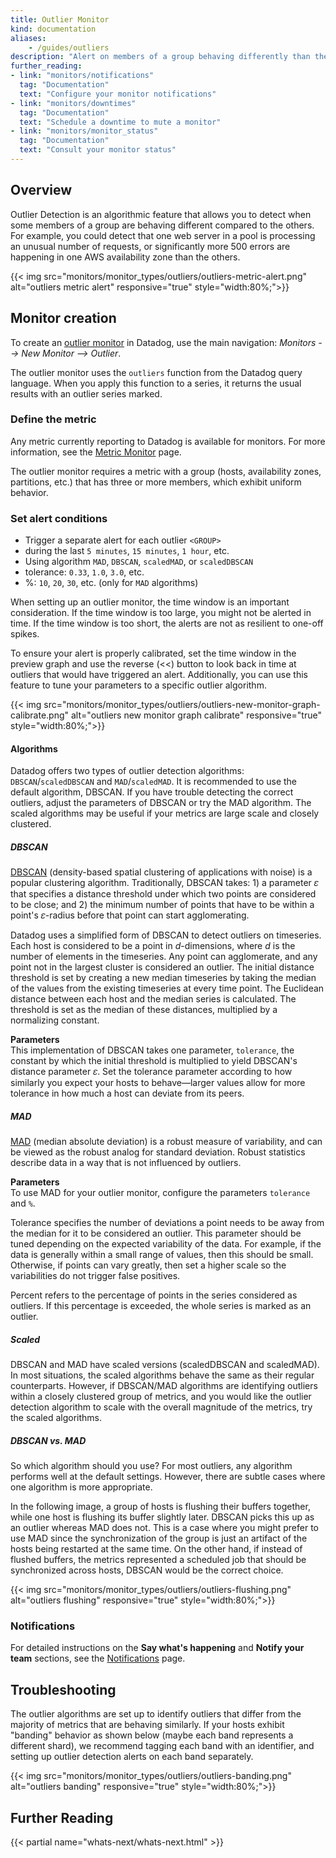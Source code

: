 ```yaml
---
title: Outlier Monitor
kind: documentation
aliases:
    - /guides/outliers
description: "Alert on members of a group behaving differently than the others"
further_reading:
- link: "monitors/notifications"
  tag: "Documentation"
  text: "Configure your monitor notifications"
- link: "monitors/downtimes"
  tag: "Documentation"
  text: "Schedule a downtime to mute a monitor"
- link: "monitors/monitor_status"
  tag: "Documentation"
  text: "Consult your monitor status"
---
```


## Overview

Outlier Detection is an algorithmic feature that allows you to detect when some members of a group are behaving different compared to the others. For example, you could detect that one web server in a pool is processing an unusual number of requests, or significantly more 500 errors are happening in one AWS availability zone than the others.

{{< img src="monitors/monitor_types/outliers/outliers-metric-alert.png" alt="outliers metric alert" responsive="true" style="width:80%;">}}

## Monitor creation

To create an [outlier monitor][1] in Datadog, use the main navigation: *Monitors --> New Monitor --> Outlier*.

The outlier monitor uses the `outliers` function from the Datadog query language. When you apply this function to a series, it returns the usual results with an outlier series marked.

### Define the metric

Any metric currently reporting to Datadog is available for monitors. For more information, see the [Metric Monitor][2] page.

The outlier monitor requires a metric with a group (hosts, availability zones, partitions, etc.) that has three or more members, which exhibit uniform behavior.

### Set alert conditions

* Trigger a separate alert for each outlier `<GROUP>`
* during the last `5 minutes`, `15 minutes`, `1 hour`, etc.
* Using algorithm `MAD`, `DBSCAN`, `scaledMAD`, or `scaledDBSCAN`
* tolerance: `0.33`, `1.0`, `3.0`, etc.
* %: `10`, `20`, `30`, etc. (only for `MAD` algorithms)

When setting up an outlier monitor, the time window is an important consideration. If the time window is too large, you might not be alerted in time. If the time window is too short, the alerts are not as resilient to one-off spikes.

To ensure your alert is properly calibrated, set the time window in the preview graph and use the reverse (<<) button to look back in time at outliers that would have triggered an alert. Additionally, you can use this feature to tune your parameters to a specific outlier algorithm.

{{< img src="monitors/monitor_types/outliers/outliers-new-monitor-graph-calibrate.png" alt="outliers new monitor graph calibrate" responsive="true" style="width:80%;">}}

#### Algorithms

Datadog offers two types of outlier detection algorithms: `DBSCAN`/`scaledDBSCAN` and `MAD`/`scaledMAD`. It is recommended to use the default algorithm, DBSCAN. If you have trouble detecting the correct outliers, adjust the parameters of DBSCAN or try the MAD algorithm. The scaled algorithms may be useful if your metrics are large scale and closely clustered.

##### DBSCAN

[DBSCAN][3] (density-based spatial clustering of applications with noise) is a popular clustering algorithm. Traditionally, DBSCAN takes: 1) a parameter 𝜀 that specifies a distance threshold under which two points are considered to be close; and 2) the minimum number of points that have to be within a point's 𝜀-radius before that point can start agglomerating. 

Datadog uses a simplified form of DBSCAN to detect outliers on timeseries. Each host is considered to be a point in *d*-dimensions, where *d* is the number of elements in the timeseries. Any point can agglomerate, and any point not in the largest cluster is considered an outlier. The initial distance threshold is set by creating a new median timeseries by taking the median of the values from the existing timeseries at every time point. The Euclidean distance between each host and the median series is calculated. The threshold is set as the median of these distances, multiplied by a normalizing constant.

**Parameters**<br>
This implementation of DBSCAN takes one parameter, `tolerance`, the constant by which the initial threshold is multiplied to yield DBSCAN's distance parameter 𝜀. Set the tolerance parameter according to how similarly you expect your hosts to behave—larger values allow for more tolerance in how much a host can deviate from its peers.

##### MAD

[MAD][4] (median absolute deviation) is a robust measure of variability, and can be viewed as the robust analog for standard deviation. Robust statistics describe data in a way that is not influenced by outliers.

**Parameters**<br>
To use MAD for your outlier monitor, configure the parameters `tolerance` and `%`. 

Tolerance specifies the number of deviations a point needs to be away from the median for it to be considered an outlier. This parameter should be tuned depending on the expected variability of the data. For example, if the data is generally within a small range of values, then this should be small. Otherwise, if points can vary greatly, then set a higher scale so the variabilities do not trigger false positives.

Percent refers to the percentage of points in the series considered as outliers. If this percentage is exceeded, the whole series is marked as an outlier.

##### Scaled

DBSCAN and MAD have scaled versions (scaledDBSCAN and scaledMAD). In most situations, the scaled algorithms behave the same as their regular counterparts. However, if DBSCAN/MAD algorithms are identifying outliers within a closely clustered group of metrics, and you would like the outlier detection algorithm to scale with the overall magnitude of the metrics, try the scaled algorithms.

##### DBSCAN vs. MAD

So which algorithm should you use? For most outliers, any algorithm performs well at the default settings. However, there are subtle cases where one algorithm is more appropriate.

In the following image, a group of hosts is flushing their buffers together, while one host is flushing its buffer slightly later. DBSCAN picks this up as an outlier whereas MAD does not. This is a case where you might prefer to use MAD since the synchronization of the group is just an artifact of the hosts being restarted at the same time. On the other hand, if instead of flushed buffers, the metrics represented a scheduled job that should be synchronized across hosts, DBSCAN would be the correct choice.

{{< img src="monitors/monitor_types/outliers/outliers-flushing.png" alt="outliers flushing" responsive="true" style="width:80%;">}}

### Notifications

For detailed instructions on the **Say what's happening** and **Notify your team** sections, see the [Notifications][5] page.

## Troubleshooting

The outlier algorithms are set up to identify outliers that differ from the majority of metrics that are behaving similarly. If your hosts exhibit "banding" behavior as shown below (maybe each band represents a different shard), we recommend tagging each band with an identifier, and setting up outlier detection alerts on each band separately.

{{< img src="monitors/monitor_types/outliers/outliers-banding.png" alt="outliers banding" responsive="true" style="width:80%;">}}

## Further Reading 
{{< partial name="whats-next/whats-next.html" >}}

[1]: https://app.datadoghq.com/monitors#create/outlier
[2]: /monitors/monitor_types/metric/#define-the-metric
[3]: https://en.wikipedia.org/wiki/DBSCAN
[4]: https://en.wikipedia.org/wiki/Median_absolute_deviation
[5]: /monitors/notifications
